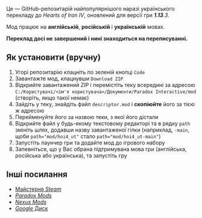 Це — GitHub-репозитарій найпопулярнішого наразі українського перекладу до *Hearts of Iron IV*, оновлений для версії гри ***1.13**.3*.

Мод працює на **англійській**, **російській** і **українській** мовах.

**Переклад досі не завершений і нині знаходиться на переписуванні.**

## Як установити (вручну)
1. Угорі репозитарію клацніть по зеленій кнопці `Code`
1. Завантажте мод, клацнувши `Download ZIP`
1. Відкрийте завантажений ZIP і перемістіть теку всередині за адресою `C:/Користувачі/<ім'я користувача>/Документи/Paradox Interactive/mod` (створіть, якщо такої немає)
1. Зайдіть у теку, знайдіть файл `descriptor.mod` і **скопіюйте** його за тією ж адресою
1. Перейменуйте його за назвою теки, з якої його дістали
1. Відкрийте файл у будь-якому текстовому редакторі та в рядку `path` змініть шлях, додавши назву завантаженої гілки
(наприклад, `-main`, щоби `path="mod/hoi4_ut"` стало `path="mod/hoi4_ut-main"`)
1. Запустіть лаунчер гри та додайте мод до ігрового набору
1. Запевніться, що у Вас обрана підтримувана мова гри (англійська, російська або українська), та запустіть гру

## Інші посилання
* [Майстерня *Steam*](https://steamcommunity.com/workshop/filedetails/?id=2706358548)
* [*Paradox Mods*](https://mods.paradoxplaza.com/mods/38710/Any)
* [*Nexus Mods*](https://www.nexusmods.com/heartsofironiv/mods/53)
* [*Google* Диск](https://drive.google.com/file/d/1f8ypKACpJyX8s5L3B6GbOmew9BFKzO-z/view)
